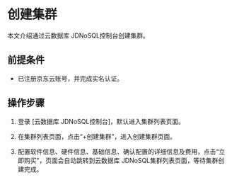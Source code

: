 # 创建集群

本文介绍通过云数据库 JDNoSQL控制台创建集群。

## 前提条件

- 已注册京东云账号，并完成实名认证。

## 操作步骤

1.	登录 [云数据库 JDNoSQL控制台]，默认进入集群列表页面。

2.	在集群列表页面，点击“+创建集群”，进入创建集群页面。

3.	配置软件信息、硬件信息、基础信息、确认配置的详细信息及费用，点击“立即购买”，页面会自动跳转到云数据库 JDNoSQL集群列表页面，等待集群创建完成。


